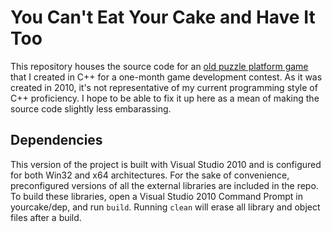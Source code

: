 You Can't Eat Your Cake and Have It Too
=======================================

This repository houses the source code for an [old puzzle platform game](http://awforsythe.com/old/?p=cake) that I created in C++ for a one-month game development contest. As it was created in 2010, it's not representative of my current programming style of C++ proficiency. I hope to be able to fix it up here as a mean of making the source code slightly less embarassing.

Dependencies
------------

This version of the project is built with Visual Studio 2010 and is configured for both Win32 and x64 architectures. For the sake of convenience, preconfigured versions of all the external libraries are included in the repo. To build these libraries, open a Visual Studio 2010 Command Prompt in yourcake/dep, and run `build`. Running `clean` will erase all library and object files after a build.

